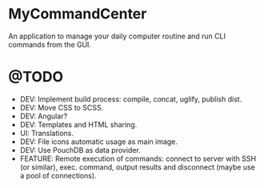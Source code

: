 # MyCommandCenter
An application to manage your daily computer routine and run CLI commands from the GUI.

# @TODO

* DEV: Implement build process: compile, concat, uglify, publish dist.
* DEV: Move CSS to SCSS.
* DEV: Angular?
* DEV: Templates and HTML sharing.
* UI: Translations.
* DEV: File icons automatic usage as main image.
* DEV: Use PouchDB as data provider.
* FEATURE: Remote execution of commands: connect to server with SSH (or similar), exec. command, output results and disconnect (maybe use a pool of connections).
